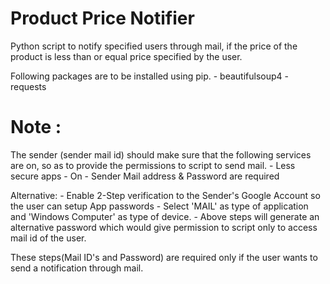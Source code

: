 # Product Price Notifier

Python script to notify specified users through mail, if the price of the product is less than or equal price
specified by the user.

Following packages are to be installed using pip.
    - beautifulsoup4
    - requests

# Note :
The sender (sender mail id) should make sure that the following services are on, so as to provide the
permissions to script to send mail.
    - Less secure apps - On
    - Sender Mail address & Password are required

Alternative:
    - Enable 2-Step verification to the Sender's Google Account so the user can setup App passwords
    - Select 'MAIL' as type of application and 'Windows Computer' as type of device.
    - Above steps will generate an alternative password which would give permission to script only to
      access mail id of the user.

These steps(Mail ID's and Password) are required only if the user wants to send a notification through mail.
